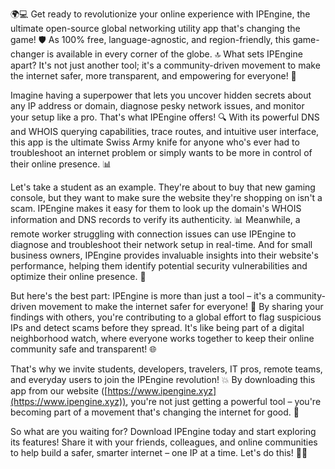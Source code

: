 🌍💻 Get ready to revolutionize your online experience with IPEngine, the ultimate open-source global networking utility app that's changing the game! 🛡️ As 100% free, language-agnostic, and region-friendly, this game-changer is available in every corner of the globe. 🔝 What sets IPEngine apart? It's not just another tool; it's a community-driven movement to make the internet safer, more transparent, and empowering for everyone! 📡

Imagine having a superpower that lets you uncover hidden secrets about any IP address or domain, diagnose pesky network issues, and monitor your setup like a pro. That's what IPEngine offers! 🔍 With its powerful DNS and WHOIS querying capabilities, trace routes, and intuitive user interface, this app is the ultimate Swiss Army knife for anyone who's ever had to troubleshoot an internet problem or simply wants to be more in control of their online presence. 📊

Let's take a student as an example. They're about to buy that new gaming console, but they want to make sure the website they're shopping on isn't a scam. IPEngine makes it easy for them to look up the domain's WHOIS information and DNS records to verify its authenticity. 📊 Meanwhile, a remote worker struggling with connection issues can use IPEngine to diagnose and troubleshoot their network setup in real-time. And for small business owners, IPEngine provides invaluable insights into their website's performance, helping them identify potential security vulnerabilities and optimize their online presence. 🚀

But here's the best part: IPEngine is more than just a tool – it's a community-driven movement to make the internet safer for everyone! 💪 By sharing your findings with others, you're contributing to a global effort to flag suspicious IPs and detect scams before they spread. It's like being part of a digital neighborhood watch, where everyone works together to keep their online community safe and transparent! 🌐

That's why we invite students, developers, travelers, IT pros, remote teams, and everyday users to join the IPEngine revolution! 💥 By downloading this app from our website ([https://www.ipengine.xyz](https://www.ipengine.xyz)), you're not just getting a powerful tool – you're becoming part of a movement that's changing the internet for good. 🌟

So what are you waiting for? Download IPEngine today and start exploring its features! Share it with your friends, colleagues, and online communities to help build a safer, smarter internet – one IP at a time. Let's do this! 🚀🔥